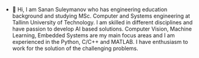 - 👋 Hi, I am Sanan Suleymanov who has engineering education background and studying MSc. Computer and Systems engineering at Tallinn University of Technology. I am skilled in different disciplines and have passion to develop AI based solutions.
Computer Vision, Machine Learning, Embedded Systems are my main focus areas and I am experienced in the Python, C/C++ and MATLAB.
I have enthusiasm to work for the solution of the challenging problems.
